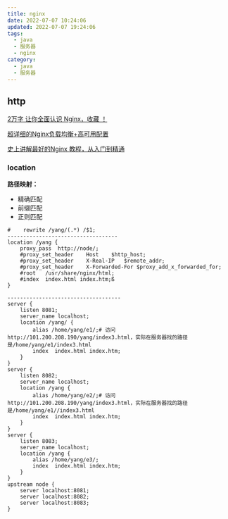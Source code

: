 ```yaml
---
title: nginx
date: 2022-07-07 10:24:06
updated: 2022-07-07 19:24:06
tags:
  - java
  - 服务器
  - nginx
category:
  - java
  - 服务器
---
```


## http

[2万字 让你全面认识 Nginx，收藏 ！](https://zhuanlan.zhihu.com/p/369926646)

[超详细的Nginx负载均衡+高可用配置](https://blog.csdn.net/IT_10/article/details/89365436)

[史上讲解最好的Nginx 教程，从入门到精通](https://zhuanlan.zhihu.com/p/389438482)

### location

**路径映射：**

- 精确匹配
- 前缀匹配
- 正则匹配

```shell
#    rewrite /yang/(.*) /$1;
-----------------------------------
location /yang {
    proxy_pass  http://node/;
    #proxy_set_header    Host    $http_host;
    #proxy_set_header    X-Real-IP   $remote_addr;
    #proxy_set_header    X-Forwarded-For $proxy_add_x_forwarded_for;
    #root   /usr/share/nginx/html;
    #index  index.html index.htm;ß
}

------------------------------------
server {
    listen 8081;
    server_name localhost;
    location /yang/ {
        alias /home/yang/e1/;# 访问http://101.200.208.190/yang/index3.html，实际在服务器找的路径		是/home/yang/e1/index3.html
        index  index.html index.htm;
    }
}
server {
    listen 8082;
    server_name localhost;
    location /yang {
        alias /home/yang/e2/;# 访问http://101.200.208.190/yang/index3.html，实际在服务器找的路径是/home/yang/e1//index3.html
        index  index.html index.htm;
    }
}
server {
    listen 8083;
    server_name localhost;
    location /yang {
        alias /home/yang/e3/;
        index  index.html index.htm;
    }
}
upstream node {
    server localhost:8081;
    server localhost:8082;
    server localhost:8083;
}
```

